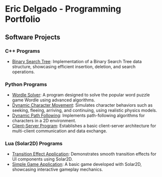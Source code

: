 # Eric Delgado - Programming Portfolio

## Software Projects

### C++ Programs
- [Binary Search Tree](https://github.com/EricDelgado993/Binary-Search-Tree/tree/main): Implementation of a Binary Search Tree data structure, showcasing efficient insertion, deletion, and search operations.

### Python Programs
- [Wordle Solver](https://github.com/EricDelgado993/Wordle-Solver): A program designed to solve the popular word puzzle game Wordle using advanced algorithms.
- [Dynamic Character Movement](https://github.com/EricDelgado993/Dynamic-Movement): Simulates character behaviors such as seeking, fleeing, arriving, and continuing, using realistic physics models.
- [Dynamic Path Following](https://github.com/EricDelgado993/Dynamic-Path-Following): Implements path-following algorithms for characters in a 2D environment.
- [Client-Server Program](https://github.com/EricDelgado993/Server-Client): Establishes a basic client-server architecture for multi-client communication and data exchange.

### Lua (Solar2D) Programs
- [Transition Effect Application](https://github.com/EricDelgado993/Transition-Effect-Application): Demonstrates smooth transition effects for UI components using Solar2D.
- [Simple Game Application](https://github.com/EricDelgado993/Simple-Game-Application): A basic game developed with Solar2D, showcasing interactive gameplay mechanics.
